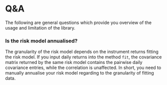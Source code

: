 # Q&A

The following are general questions which provide you overview
of the usage and limitation of the library.

### Is the risk model annualised?

The granularity of the risk model depends on the instrument
returns fitting the risk model. If you input daily returns
into the method `fit`, the covariance matrix returned by the
same risk model contains the pairwise daily covariance entries,
while the correlation is unaffected. In short, you need to manually
annualise your risk model regarding to the granularity of fitting
data.
